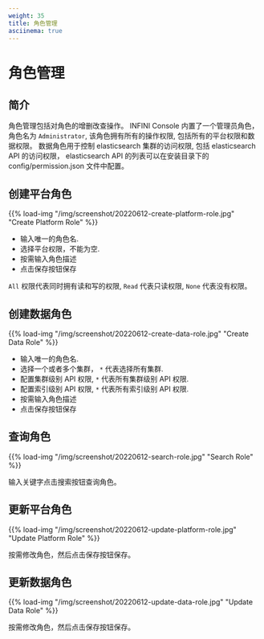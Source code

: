 ```yaml
---
weight: 35
title: 角色管理
asciinema: true
---
```


# 角色管理

## 简介

角色管理包括对角色的增删改查操作。 INFINI Console 内置了一个管理员角色，角色名为
`Administrator`, 该角色拥有所有的操作权限, 包括所有的平台权限和数据权限。 数据角色用于控制 elasticsearch 集群的访问权限,
包括 elasticsearch API 的访问权限， elasticsearch API 的列表可以在安装目录下的 config/permission.json 文件中配置。

## 创建平台角色

{{% load-img "/img/screenshot/20220612-create-platform-role.jpg" "Create Platform Role" %}}

- 输入唯一的角色名.
- 选择平台权限，不能为空.
- 按需输入角色描述
- 点击保存按钮保存

`All` 权限代表同时拥有读和写的权限, `Read`
代表只读权限, `None` 代表没有权限。

## 创建数据角色

{{% load-img "/img/screenshot/20220612-create-data-role.jpg" "Create Data Role" %}}

- 输入唯一的角色名.
- 选择一个或者多个集群， `*` 代表选择所有集群.
- 配置集群级别 API 权限, `*` 代表所有集群级别 API 权限.
- 配置索引级别 API 权限, `*` 代表所有索引级别 API 权限.
- 按需输入角色描述
- 点击保存按钮保存

## 查询角色

{{% load-img "/img/screenshot/20220612-search-role.jpg" "Search Role" %}}

输入关键字点击搜索按钮查询角色。

## 更新平台角色

{{% load-img "/img/screenshot/20220612-update-platform-role.jpg" "Update Platform Role" %}}

按需修改角色，然后点击保存按钮保存。

## 更新数据角色

{{% load-img "/img/screenshot/20220612-update-data-role.jpg" "Update Data Role" %}}

按需修改角色，然后点击保存按钮保存。
